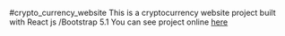 #crypto_currency_website
This is a cryptocurrency website project built with React js /Bootstrap 5.1
You can see project online [here]()
